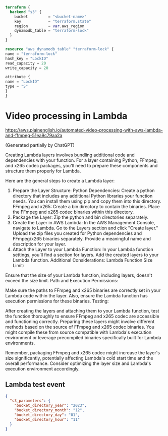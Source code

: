 ```terraform
terraform {
  backend "s3" {
    bucket         = "<bucket-name>"
    key            = "terraform.state"
    region         = var.aws_region
    dynamodb_table = "terraform-lock"
  }
}
```

```terraform
resource "aws_dynamodb_table" "terraform-lock" {
name = "terraform-lock"
hash_key = "LockID"
read_capacity = 20
write_capacity = 20

attribute {
name = "LockID"
type = "S"
}
}
```

# Video processing in Lambda

https://aws.plainenglish.io/automated-video-processing-with-aws-lambda-and-ffmpeg-51ea9c79aa2a

(Generated partially by ChatGPT)

Creating Lambda layers involves bundling additional code and dependencies with your function. For a layer containing Python, FFmpeg, and x265 codec packages, you'll need to prepare these components and structure them properly for Lambda.

Here are the general steps to create a Lambda layer:

1. Prepare the Layer Structure:
   Python Dependencies:
   Create a python directory that includes any additional Python libraries your function needs. You can install them using pip and copy them into this directory.
   FFmpeg and x265:
   Create a bin directory to contain the binaries. Place the FFmpeg and x265 codec binaries within this directory.
2. Package the Layer:
   Zip the python and bin directories separately.
3. Create the Layer in AWS Lambda:
   In the AWS Management Console, navigate to Lambda.
   Go to the Layers section and click "Create layer."
   Upload the zip files you created for Python dependencies and FFmpeg/x265 binaries separately.
   Provide a meaningful name and description for your layer.
4. Attach the Layer to your Lambda Function:
   In your Lambda function settings, you'll find a section for layers.
   Add the created layers to your Lambda function.
   Additional Considerations:
   Lambda Function Size Limit:

Ensure that the size of your Lambda function, including layers, doesn't exceed the size limit.
Path and Execution Permissions:

Make sure the paths to FFmpeg and x265 binaries are correctly set in your Lambda code within the layer. Also, ensure the Lambda function has execution permissions for these binaries.
Testing:

After creating the layers and attaching them to your Lambda function, test the function thoroughly to ensure FFmpeg and x265 codec are accessible and functioning correctly.
Preparing these layers might involve different methods based on the source of FFmpeg and x265 codec binaries. You might compile these from source compatible with Lambda's execution environment or leverage precompiled binaries specifically built for Lambda environments.

Remember, packaging FFmpeg and x265 codec might increase the layer's size significantly, potentially affecting Lambda's cold start time and the overall performance. Consider optimizing the layer size and
Lambda's execution environment accordingly.

## Lambda test event

```json
{
  "s3_parameters": {
    "bucket_directory_year": "2023",
    "bucket_directory_month": "12",
    "bucket_directory_day": "01",
    "bucket_directory_hour": "11"
  }
}
```
